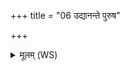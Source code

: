 +++
title = "06 उद्यानन्ते पुरुष"

+++
<details><summary>मूलम् (WS)</summary>

उद्यानन्ते पुरुष नावयानं जीवातन्ते दक्षपतिं कृणोतु ।  
आ हि रोहो मममृतं सुखं रथमथजिर्विर्विदथमा वदसि॥ ६ ॥  
माते मनस्तत्रगान् मा तिरोभून् मा जीवेभ्यः प्रमोदो मानुगाः पितॄन्।  
विश्वे देवा अभिरक्षन्तु त्वेह ॥ ७ ॥
</details>